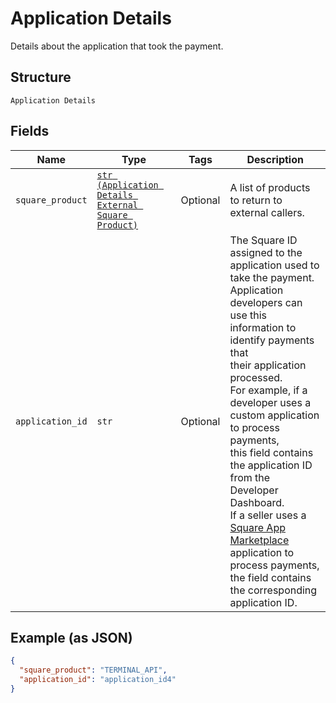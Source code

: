 
# Application Details

Details about the application that took the payment.

## Structure

`Application Details`

## Fields

| Name | Type | Tags | Description |
|  --- | --- | --- | --- |
| `square_product` | [`str (Application Details External Square Product)`](../../doc/models/application-details-external-square-product.md) | Optional | A list of products to return to external callers. |
| `application_id` | `str` | Optional | The Square ID assigned to the application used to take the payment.<br>Application developers can use this information to identify payments that<br>their application processed.<br>For example, if a developer uses a custom application to process payments,<br>this field contains the application ID from the Developer Dashboard.<br>If a seller uses a [Square App Marketplace](https://developer.squareup.com/docs/app-marketplace)<br>application to process payments, the field contains the corresponding application ID. |

## Example (as JSON)

```json
{
  "square_product": "TERMINAL_API",
  "application_id": "application_id4"
}
```

